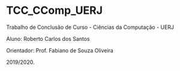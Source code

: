 # TCC_CComp_UERJ
Trabalho de Conclusão de Curso - Ciências da Computação - UERJ <p>
Aluno: Roberto Carlos dos Santos<p>
Orientador: Prof. Fabiano de Souza Oliveira<p>
2019/2020.<p>
